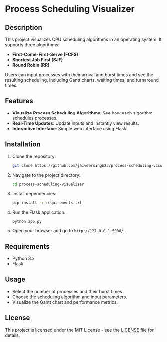 # Process Scheduling Visualizer

## Description
This project visualizes CPU scheduling algorithms in an operating system. It supports three algorithms:
- **First-Come-First-Serve (FCFS)**
- **Shortest Job First (SJF)**
- **Round Robin (RR)**

Users can input processes with their arrival and burst times and see the resulting scheduling, including Gantt charts, waiting times, and turnaround times.

## Features
- **Visualize Process Scheduling Algorithms**: See how each algorithm schedules processes.
- **Real-Time Updates**: Update inputs and instantly view results.
- **Interactive Interface**: Simple web interface using Flask.

## Installation

1. Clone the repository:
    ```bash
    git clone https://github.com/jaiveersingh23/process-scheduling-visualizer.git
    ```

2. Navigate to the project directory:
    ```bash
    cd process-scheduling-visualizer
    ```

3. Install dependencies:
    ```bash
    pip install -r requirements.txt
    ```

4. Run the Flask application:
    ```bash
    python app.py
    ```

5. Open your browser and go to `http://127.0.0.1:5000/`.

## Requirements
- Python 3.x
- Flask

## Usage
- Select the number of processes and their burst times.
- Choose the scheduling algorithm and input parameters.
- Visualize the Gantt chart and performance metrics.

## License
This project is licensed under the MIT License - see the [LICENSE](LICENSE) file for details.
